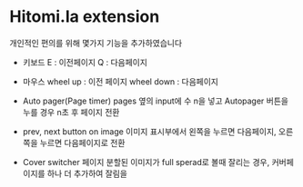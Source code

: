 # Hitomi.la extension

개인적인 편의를 위해 몇가지 기능을 추가하였습니다

- 키보드
E : 이전페이지
Q : 다음페이지

- 마우스
wheel up : 이전 페이지
wheel down : 다음페이지

- Auto pager(Page timer)
pages 옆의 input에 수 n을 넣고 Autopager 버튼을 누를 경우 n초 후 페이지 전환

- prev, next button on image
이미지 표시부에서 왼쪽을 누르면 다음페이지, 오른쪽을 누르면 다음페이지로 전환

- Cover switcher
페이지 분할된 이미지가 full sperad로 볼때 잘리는 경우, 커버페이지를 하나 더 추가하여 잘림을 